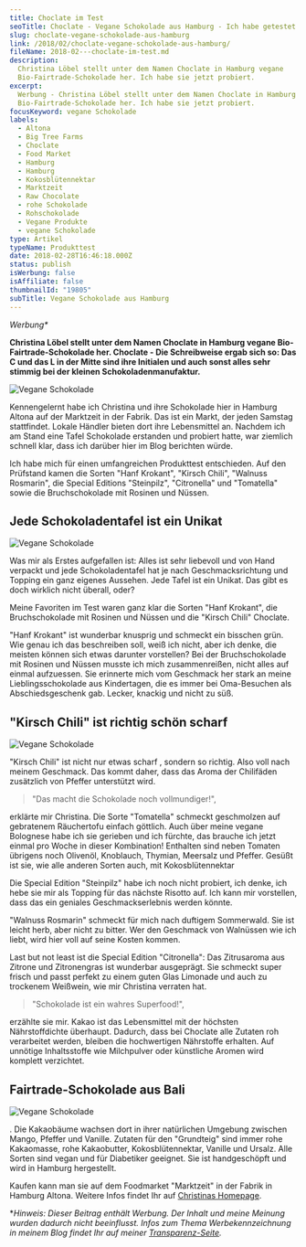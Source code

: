 ```yaml
---
title: Choclate im Test
seoTitle: Choclate - Vegane Schokolade aus Hamburg - Ich habe getestet
slug: choclate-vegane-schokolade-aus-hamburg
link: /2018/02/choclate-vegane-schokolade-aus-hamburg/
fileName: 2018-02---choclate-im-test.md
description:
  Christina Löbel stellt unter dem Namen Choclate in Hamburg vegane
  Bio-Fairtrade-Schokolade her. Ich habe sie jetzt probiert.
excerpt:
  Werbung - Christina Löbel stellt unter dem Namen Choclate in Hamburg vegane
  Bio-Fairtrade-Schokolade her. Ich habe sie jetzt probiert.
focusKeyword: vegane Schokolade
labels:
  - Altona
  - Big Tree Farms
  - Choclate
  - Food Market
  - Hamburg
  - Hamburg
  - Kokosblütennektar
  - Marktzeit
  - Raw Chocolate
  - rohe Schokolade
  - Rohschokolade
  - Vegane Produkte
  - vegane Schokolade
type: Artikel
typeName: Produkttest
date: 2018-02-28T16:46:18.000Z
status: publish
isWerbung: false
isAffiliate: false
thumbnailId: "19805"
subTitle: Vegane Schokolade aus Hamburg
---
```


<em>Werbung\*</em>

<strong>Christina Löbel stellt unter dem Namen Choclate in Hamburg vegane
Bio-Fairtrade-Schokolade her. Choclate - Die Schreibweise ergab sich so: Das C
und das L in der Mitte sind ihre Initialen und auch sonst alles sehr stimmig bei
der kleinen Schokoladenmanufaktur.</strong>

![Vegane Schokolade](http://cardamonchai.com/wp-content/uploads/2018/02/40421760931_81ea6a2242_z-300x200.jpg)

Kennengelernt habe ich Christina und ihre Schokolade hier in Hamburg Altona auf
der Marktzeit in der Fabrik. Das ist ein Markt, der jeden Samstag stattfindet.
Lokale Händler bieten dort ihre Lebensmittel an. Nachdem ich am Stand eine Tafel
Schokolade erstanden und probiert hatte, war ziemlich schnell klar, dass ich
darüber hier im Blog berichten würde.

Ich habe mich für einen umfangreichen Produkttest entschieden. Auf den Prüfstand
kamen die Sorten "Hanf Krokant", "Kirsch Chili", "Walnuss Rosmarin", die Special
Editions "Steinpilz", "Citronella" und "Tomatella" sowie die Bruchschokolade mit
Rosinen und Nüssen.

## Jede Schokoladentafel ist ein Unikat

![Vegane Schokolade](http://cardamonchai.com/wp-content/uploads/2018/02/39711164394_9f48286f2a_z-300x200.jpg)

Was mir als Erstes aufgefallen ist: Alles ist sehr liebevoll und von Hand
verpackt und jede Schokoladentafel hat je nach Geschmacksrichtung und Topping
ein ganz eigenes Aussehen. Jede Tafel ist ein Unikat. Das gibt es doch wirklich
nicht überall, oder?

Meine Favoriten im Test waren ganz klar die Sorten "Hanf Krokant", die
Bruchschokolade mit Rosinen und Nüssen und die "Kirsch Chili" Choclate.

"Hanf Krokant" ist wunderbar knusprig und schmeckt ein bisschen grün. Wie genau
ich das beschreiben soll, weiß ich nicht, aber ich denke, die meisten können
sich etwas darunter vorstellen? Bei der Bruchschokolade mit Rosinen und Nüssen
musste ich mich zusammenreißen, nicht alles auf einmal aufzuessen. Sie erinnerte
mich vom Geschmack her stark an meine Lieblingsschokolade aus Kindertagen, die
es immer bei Oma-Besuchen als Abschiedsgeschenk gab. Lecker, knackig und nicht
zu süß.

## "Kirsch Chili" ist richtig schön scharf

![Vegane Schokolade](http://cardamonchai.com/wp-content/uploads/2018/02/40421752661_79c4fdded5_z-300x200.jpg)

"Kirsch Chili" ist nicht nur etwas scharf , sondern so richtig. Also voll nach
meinem Geschmack. Das kommt daher, dass das Aroma der Chilifäden zusätzlich von
Pfeffer unterstützt wird.

<blockquote>"Das macht die Schokolade noch vollmundiger!",</blockquote>

erklärte mir Christina. Die Sorte "Tomatella" schmeckt geschmolzen auf
gebratenem Räuchertofu einfach göttlich. Auch über meine vegane Bolognese habe
ich sie gerieben und ich fürchte, das brauche ich jetzt einmal pro Woche in
dieser Kombination! Enthalten sind neben Tomaten übrigens noch Olivenöl,
Knoblauch, Thymian, Meersalz und Pfeffer. Gesüßt ist sie, wie alle anderen
Sorten auch, mit Kokosblütennektar

Die Special Edition "Steinpilz" habe ich noch nicht probiert, ich denke, ich
hebe sie mir als Topping für das nächste Risotto auf. Ich kann mir vorstellen,
dass das ein geniales Geschmackserlebnis werden könnte.

"Walnuss Rosmarin" schmeckt für mich nach duftigem Sommerwald. Sie ist leicht
herb, aber nicht zu bitter. Wer den Geschmack von Walnüssen wie ich liebt, wird
hier voll auf seine Kosten kommen.

Last but not least ist die Special Edition "Citronella": Das Zitrusaroma aus
Zitrone und Zitronengras ist wunderbar ausgeprägt. Sie schmeckt super frisch und
passt perfekt zu einem guten Glas Limonade und auch zu trockenem Weißwein, wie
mir Christina verraten hat.

<blockquote>"Schokolade ist ein wahres Superfood!",</blockquote>

erzählte sie mir. Kakao ist das Lebensmittel mit der höchsten Nährstoffdichte
überhaupt. Dadurch, dass bei Choclate alle Zutaten roh verarbeitet werden,
bleiben die hochwertigen Nährstoffe erhalten. Auf unnötige Inhaltsstoffe wie
Milchpulver oder künstliche Aromen wird komplett verzichtet.

## Fairtrade-Schokolade aus Bali

![Vegane Schokolade](http://cardamonchai.com/wp-content/uploads/2018/02/39525945325_52b0284ca4_z-300x200.jpg)

. Die Kakaobäume wachsen dort in ihrer natürlichen Umgebung zwischen Mango,
Pfeffer und Vanille. Zutaten für den "Grundteig" sind immer rohe Kakaomasse,
rohe Kakaobutter, Kokosblütennektar, Vanille und Ursalz. Alle Sorten sind vegan
und für Diabetiker geeignet. Sie ist handgeschöpft und wird in Hamburg
hergestellt.

Kaufen kann man sie auf dem Foodmarket "Marktzeit" in der Fabrik in Hamburg
Altona. Weitere Infos findet Ihr auf
<a href="http://www.choclate.online" target="_blank" rel="noopener">Christinas
Homepage</a>.

<section id="aboutus">
<div id="content" class="container">
<div class="row">
<div class="col-xs-12 col-sm-8 col-sm-offset-2">
<div id="c12">
<div class="ce-textpic ce-right ce-intext">
<div class="ce-bodytext">

\*<em>Hinweis: Dieser Beitrag enthält Werbung. Der Inhalt und meine Meinung
wurden dadurch nicht beeinflusst. Infos zum Thema Werbekennzeichnung in meinem
Blog findet Ihr auf meiner
<a href="https://cardamonchai.com/werbung/">Transparenz-Seite</a>.</em></div></div></div></div></div></div></section>
